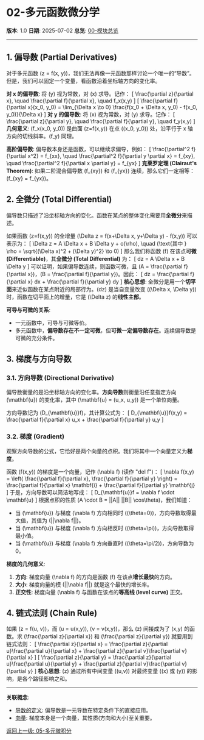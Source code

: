 # 02-多元函数微分学

**版本**: 1.0
**日期**: 2025-07-02
**总览**: [00-模块总览](./00-模块总览.md)

---

## 1. 偏导数 (Partial Derivatives)

对于多元函数 \(z = f(x, y)\)，我们无法再像一元函数那样讨论一个唯一的“导数”。但是，我们可以固定一个变量，看函数沿着坐标轴方向的变化率。

**对 x 的偏导数**: 将 \(y\) 视为常数，对 \(x\) 求导。记作：
\[ \frac{\partial z}{\partial x}, \quad \frac{\partial f}{\partial x}, \quad f_x(x,y) \]
\[ \frac{\partial f}{\partial x}(x_0, y_0) = \lim_{\Delta x \to 0} \frac{f(x_0 + \Delta x, y_0) - f(x_0, y_0)}{\Delta x} \]
**对 y 的偏导数**: 将 \(x\) 视为常数，对 \(y\) 求导。记作：
\[ \frac{\partial z}{\partial y}, \quad \frac{\partial f}{\partial y}, \quad f_y(x,y) \]
**几何意义**: \(f_x(x_0, y_0)\) 是曲面 \(z=f(x,y)\) 在点 \((x_0, y_0)\) 处，沿平行于 x 轴方向的切线斜率。\(f_y\) 同理。

**高阶偏导数**: 偏导数本身还是函数，可以继续求偏导，例如：
\[ \frac{\partial^2 f}{\partial x^2} = f_{xx}, \quad \frac{\partial^2 f}{\partial y \partial x} = f_{xy}, \quad \frac{\partial^2 f}{\partial x \partial y} = f_{yx} \]
**克莱罗定理 (Clairaut's Theorem)**: 如果二阶混合偏导数 \(f_{xy}\) 和 \(f_{yx}\) 连续，那么它们一定相等：\(f_{xy} = f_{yx}\)。

## 2. 全微分 (Total Differential)

偏导数只描述了沿坐标轴方向的变化。函数在某点的整体变化需要用**全微分**来描述。

如果函数 \(z=f(x,y)\) 的全增量 \(\Delta z = f(x+\Delta x, y+\Delta y) - f(x,y)\) 可以表示为：
\[ \Delta z = A \Delta x + B \Delta y + o(\rho), \quad (\text{其中 } \rho = \sqrt{(\Delta x)^2 + (\Delta y)^2} \to 0) \]
那么我们称函数 \(f\) 在该点**可微 (Differentiable)**，其**全微分 (Total Differential)** 为：
\[ dz = A \Delta x + B \Delta y \]
可以证明，如果偏导数连续，则函数可微，且 \(A = \frac{\partial f}{\partial x}\)，\(B = \frac{\partial f}{\partial y}\)。因此：
\[ dz = \frac{\partial f}{\partial x} dx + \frac{\partial f}{\partial y} dy \]
**核心思想**: 全微分是用一个**切平面**来近似函数在某点附近的局部行为。\(dz\) 是当自变量改变 \((\Delta x, \Delta y)\) 时，函数在切平面上的增量，它是 \(\Delta z\) 的**线性主部**。

**可导与可微的关系**:

- 一元函数中，可导与可微等价。
- 多元函数中，**偏导数存在不一定可微**，但**可微一定偏导数存在**。连续偏导数是可微的充分条件。

## 3. 梯度与方向导数

### 3.1. 方向导数 (Directional Derivative)

偏导数衡量的是沿坐标轴方向的变化率。**方向导数**则衡量沿任意指定方向 \(\mathbf{u}\) 的变化率，其中 \(\mathbf{u} = (u_x, u_y)\) 是一个单位向量。

方向导数记为 \(D_{\mathbf{u}}f\)，其计算公式为：
\[ D_{\mathbf{u}}f(x,y) = \frac{\partial f}{\partial x} u_x + \frac{\partial f}{\partial y} u_y \]

### 3.2. 梯度 (Gradient)

观察方向导数的公式，它恰好是两个向量的点积。我们将其中一个向量定义为**梯度**。

函数 \(f(x,y)\) 的梯度是一个向量，记作 \(\nabla f\) (读作 "del f")：
\[ \nabla f(x,y) = \left( \frac{\partial f}{\partial x}, \frac{\partial f}{\partial y} \right) = \frac{\partial f}{\partial x} \mathbf{i} + \frac{\partial f}{\partial y} \mathbf{j} \]
于是，方向导数可以简洁地写成：
\[ D_{\mathbf{u}}f = \nabla f \cdot \mathbf{u} \]
根据点积的性质 \(A \cdot B = ||A|| ||B|| \cos\theta\)，我们知道：

- 当 \(\mathbf{u}\) 与梯度 \(\nabla f\) 方向相同时 (\(\theta=0\))，方向导数取得最大值，其值为 \(||\nabla f||\)。
- 当 \(\mathbf{u}\) 与梯度 \(\nabla f\) 方向相反时 (\(\theta=\pi\))，方向导数取得最小值。
- 当 \(\mathbf{u}\) 与梯度 \(\nabla f\) 方向垂直时 (\(\theta=\pi/2\))，方向导数为0。

**梯度的几何意义**:

1. **方向**: 梯度向量 \(\nabla f\) 的方向是函数 \(f\) 在该点**增长最快**的方向。
2. **大小**: 梯度向量的模 \(||\nabla f||\) 就是这个最快的增长率。
3. **正交性**: 梯度向量 \(\nabla f\) 与函数在该点的**等高线 (level curve)** 正交。

## 4. 链式法则 (Chain Rule)

如果 \(z = f(u, v)\)，而 \(u = u(x,y)\), \(v = v(x,y)\)，那么 \(z\) 间接成为了 \(x,y\) 的函数。求 \(\frac{\partial z}{\partial x}\) 和 \(\frac{\partial z}{\partial y}\) 就要用到链式法则：
\[ \frac{\partial z}{\partial x} = \frac{\partial z}{\partial u}\frac{\partial u}{\partial x} + \frac{\partial z}{\partial v}\frac{\partial v}{\partial x} \]
\[ \frac{\partial z}{\partial y} = \frac{\partial z}{\partial u}\frac{\partial u}{\partial y} + \frac{\partial z}{\partial v}\frac{\partial v}{\partial y} \]
**核心思想**: \(z\) 通过所有中间变量 (\(u,v\)) 对最终变量 (\(x\) 或 \(y\)) 的影响，是各个路径影响之和。

---
**关联概念**:

- [导数的定义](../02-一元微分学/01-导数的定义与几何意义.md): 偏导数是一元导数在特定条件下的直接应用。
- [向量](../01-欧氏空间与多元函数.md): 梯度本身是一个向量，其性质(方向和大小)至关重要。

[返回上一级: 05-多元微积分](./00-模块总览.md)
